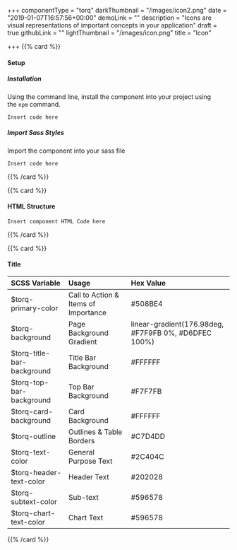 +++
componentType = "torq"
darkThumbnail = "/images/icon2.png"
date = "2019-01-07T16:57:56+00:00"
demoLink = ""
description = "Icons are visual representations of important concepts in your application"
draft = true
githubLink = ""
lightThumbnail = "/images/icon.png"
title = "Icon"

+++
{{% card %}}

#### Setup

##### Installation

Using the command line, install the component into your project using the `npm` command.

    Insert code here

##### Import Sass Styles

Import the component into your sass file

    Insert code here

{{% /card %}}

{{% card %}}

#### HTML Structure

    Insert component HTML Code here

{{% /card %}}

{{% card %}}

#### Title

| SCSS Variable | Usage | Hex Value |
| :--- | :--- | :--- |
| $torq-primary-color | Call to Action & Items of Importance | #508BE4 |
| $torq-background | Page Background Gradient | linear-gradient(176.98deg, #F7F9FB 0%, #D6DFEC 100%) |
| $torq-title-bar-background | Title Bar Background | #FFFFFF |
| $torq-top-bar-background | Top Bar Background | #F7F7FB |
| $torq-card-background | Card Background | #FFFFFF |
| $torq-outline | Outlines & Table Borders | #C7D4DD |
| $torq-text-color | General Purpose Text | #2C404C |
| $torq-header-text-color | Header Text | #202028 |
| $torq-subtext-color | Sub-text | #596578 |
| $torq-chart-text-color | Chart Text | #596578 |

{{% /card %}}